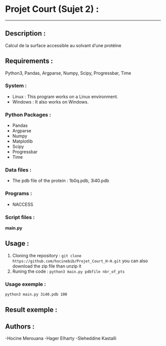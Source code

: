 # Projet Court (Sujet 2) :
---
## Description :

Calcul de la surface accessible au solvant d’une protéine

## Requirements :
Python3, Pandas, Argparse, Numpy, Scipy, Progressbar, Time
### System :
- Linux : This program works on a Linux environment.
- Windows : It also works on Windows.
### Python Packages :
- Pandas
- Argparse
- Numpy
- Matplotlib
- Scipy
- Progressbar
- Time
### Data files :
- The pdb file of the protein : 1b0q.pdb, 3i40.pdb
### Programs :
- NACCESS
### Script files :
**main.py**

## Usage :
1. Cloning the repository :
`git clone https://github.com/hocinebib/Projet_Court_H-H.git`
you can also download the zip file than unzip it
2. Runing the code :
`python3 main.py pdbfile nbr_of_pts`

### Usage exemple :
`python3 main.py 3i40.pdb 100`

## Result exemple :

## Authors :
-Hocine Merouana
-Hager Elharty
-Sleheddine Kastalli

